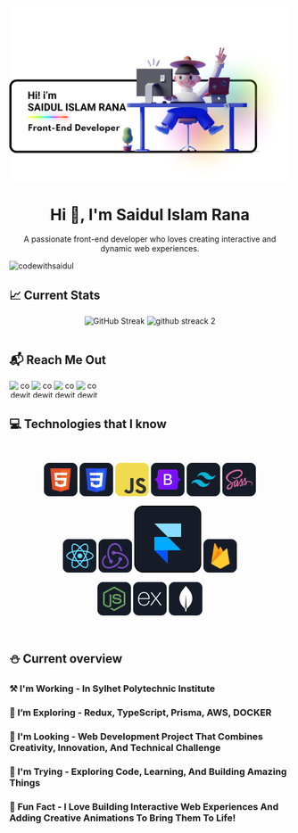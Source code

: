 <div align="center">
  <a align="center" href="https://facebook.com/codewithsaidul" target="_blank">
<img src="https://github.com/codewithsaidul/codewithsaidul/blob/main/banner.png">
</a>
</div>

<h1 align="center">Hi 👋, I'm Saidul Islam Rana</h1>
<p align="center">A passionate front-end developer who loves creating interactive and dynamic web experiences.</p>

<p align="left"> <img src="https://komarev.com/ghpvc/?username=codewithsaidul&label=Profile%20views&color=0e75b6&style=flat" alt="codewithsaidul" /> </p>



## :chart_with_upwards_trend: Current Stats

<div align="center">
<img src="https://github-readme-streak-stats.herokuapp.com?user=codewithsaidul&theme=nightowl&hide_border=true&border_radius=0&stroke=0D1117&fire=75C2F6&ring=75C2F6&currStreakNum=75C2F6&currStreakLabel=75C2F6" alt="GitHub Streak" />
  <img src="https://streak-stats.demolab.com/?user=codewithsaidul&currStreakNum=2FD3EB&fire=pink&sideLabels=F00&date_format=[Y.]n.j)](https://git.io/streak-stats" alt="github streack 2" />
</div>

<br>


## :mailbox_with_mail: Reach Me Out
<div align="center">

<a href="https://facbook.com/codewithsaidul" target="blank"><img align="left" src="https://raw.githubusercontent.com/rahuldkjain/github-profile-readme-generator/master/src/images/icons/Social/facebook.svg" alt="codewithsaidul1" height="30" width="40" /></a>

<a href="https://linkedin.com/in/codewithsaidul" target="blank"><img align="left" src="https://raw.githubusercontent.com/rahuldkjain/github-profile-readme-generator/master/src/images/icons/Social/linked-in-alt.svg" alt="codewithsaidul" height="30" width="40" /></a>

<a href="https://instagram.com/codewithsaidul" target="blank"><img align="left" src="https://raw.githubusercontent.com/rahuldkjain/github-profile-readme-generator/master/src/images/icons/Social/instagram.svg" alt="codewithsaidul" height="30" width="40" /></a>

<a  href="https://twitter.com/codewithsaidul" target="blank"><img align="left" src="https://raw.githubusercontent.com/rahuldkjain/github-profile-readme-generator/master/src/images/icons/Social/twitter.svg" alt="codewithsaidul" height="30" width="40" /></a>

</div>

<br></br>

## :computer: Technologies that I know

<br>
<p align="center">
<img src="https://github.com/codewithsaidul/codewithsaidul/blob/main/icon/HTML.png"/>
<img src="https://github.com/codewithsaidul/codewithsaidul/blob/main/icon/css.png"/>   
<img src="https://github.com/codewithsaidul/codewithsaidul/blob/main/icon/JavaScript.png"/>   
<img src="https://github.com/codewithsaidul/codewithsaidul/blob/main/icon/Bootsrap.png"/>
<img src="https://github.com/codewithsaidul/codewithsaidul/blob/main/icon/tailwind.png"/>
<img src="https://github.com/codewithsaidul/codewithsaidul/blob/main/icon/sass.png"/>
</p>
<p align="center">
<img src="https://github.com/codewithsaidul/codewithsaidul/blob/main/icon/react.png"/>
<img src="https://github.com/codewithsaidul/codewithsaidul/blob/main/icon/redux.png"/>   
<img src="https://raw.githubusercontent.com/codewithsaidul/codewithsaidul/refs/heads/main/icon/framer.svg"/>
<img src="https://github.com/codewithsaidul/codewithsaidul/blob/main/icon/firebase.png"/>
</p>
<p align="center">
<img src="https://github.com/codewithsaidul/codewithsaidul/blob/main/icon/node.png"/>
<img src="https://github.com/codewithsaidul/codewithsaidul/blob/main/icon/express.png"/>   
<img src="https://github.com/codewithsaidul/codewithsaidul/blob/main/icon/mongo.png"/>
</p>

<br>

## :snowman: Current overview

### ⚒️ I'm Working - In Sylhet Polytechnic Institute

### 🌱 I’m Exploring - Redux, TypeScript, Prisma, AWS, DOCKER

### 👯 I'm Looking - Web Development Project That Combines Creativity, Innovation, And Technical Challenge

### 🤔 I'm Trying - Exploring Code, Learning, And Building Amazing Things

### 🎐 Fun Fact - I Love Building Interactive Web Experiences And Adding Creative Animations To Bring Them To Life!

